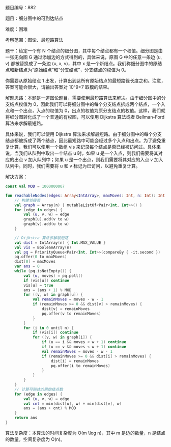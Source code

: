 题目编号：882

题目：细分图中的可到达结点

难度：困难

考察范围：图论、最短路算法

题干：给定一个有 N 个结点的细分图，其中每个结点都有一个权值。细分图是由一张无向图 G 通过添加边的方式得到的，具体来说，原图 G 中的任意一条边 (u, v) 都被替换成了一条边 (u, x, v)，其中 x 是一个新结点。我们称细分图中的原结点和新结点为“原始结点”和“分支结点”，分支结点的权值为 0。

你需要从原始结点 1 出发，计算出到达所有原始结点的最短路径长度之和。注意，答案可能会很大，请输出答案对 10^9+7 取模的结果。

解题思路：本题是一道图论题目，需要使用最短路算法来解决。由于细分图中的分支结点权值为 0，因此我们可以将细分图中的每个分支结点拆成两个结点，一个入点和一个出点，入点的权值为 0，出点的权值为原分支结点的权值。这样，我们就将细分图转化成了一个普通的有权图，可以使用 Dijkstra 算法或者 Bellman-Ford 算法来求解最短路。

具体来说，我们可以使用 Dijkstra 算法来求解最短路。由于细分图中的每个分支结点都被拆成了两个结点，因此最短路中可能会经过多个入点和出点。为了避免重复计算，我们可以使用一个数组 vis 来记录每个结点是否已经被访问过。具体来说，当我们从队列中取出一个结点 u 时，如果 u 是一个入点，则我们需要将其对应的出点 v 加入队列中；如果 u 是一个出点，则我们需要将其对应的入点 v 加入队列中。同时，我们需要将 u 和 v 标记为已访问，以避免重复计算。

解决方案：

```kotlin
const val MOD = 1000000007

fun reachableNodes(edges: Array<IntArray>, maxMoves: Int, n: Int): Int {
    // 构建邻接表
    val graph = Array(n) { mutableListOf<Pair<Int, Int>>() }
    for (edge in edges) {
        val (u, v, w) = edge
        graph[u].add(v to w)
        graph[v].add(u to w)
    }

    // Dijkstra 算法求解最短路
    val dist = IntArray(n) { Int.MAX_VALUE }
    val vis = BooleanArray(n)
    val pq = PriorityQueue<Pair<Int, Int>>(compareBy { -it.second })
    pq.offer(0 to maxMoves)
    dist[0] = maxMoves
    var ans = 0
    while (pq.isNotEmpty()) {
        val (u, moves) = pq.poll()
        if (vis[u]) continue
        vis[u] = true
        ans = (ans + 1) % MOD
        for ((v, w) in graph[u]) {
            val remainMoves = moves - w - 1
            if (remainMoves >= 0 && dist[v] > remainMoves) {
                dist[v] = remainMoves
                pq.offer(v to remainMoves)
            }
        }
        for (i in 0 until n) {
            if (vis[i]) continue
            for ((v, w) in graph[i]) {
                if (u == i && moves < w + 1) continue
                if (u == v && moves < w + 1) continue
                val remainMoves = moves - w - 1
                if (remainMoves >= 0 && dist[i] > remainMoves) {
                    dist[i] = remainMoves
                    pq.offer(i to remainMoves)
                }
            }
        }
    }
    // 计算可到达的原始结点数
    for (edge in edges) {
        val (u, v, w) = edge
        val cnt = min(dist[u], w) + min(dist[v], w)
        ans = (ans + cnt) % MOD
    }
    return ans
}
```

算法复杂度：本算法的时间复杂度为 O(m \log n)，其中 m 是边的数量，n 是结点的数量。空间复杂度为 O(n)。